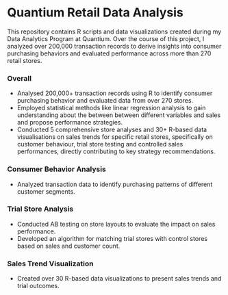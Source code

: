 # Quantium Retail Data Analysis
This repository contains R scripts and data visualizations created during my Data Analytics Program at Quantium. Over the course of this project, I analyzed over 200,000 transaction records to derive insights into consumer purchasing behaviors and evaluated performance across more than 270 retail stores.
### Overall
- Analysed 200,000+ transaction records using R to identify consumer purchasing behavior and evaluated data from over 270
stores.
- Employed statistical methods like linear regression analysis to gain understanding about the between between different
variables and sales and propose performance strategies.
- Conducted 5 comprehensive store analyses and 30+ R-based data visualisations on sales trends for specific retail stores,
specifically on customer behaviour, trial store testing and controlled sales performances, directly contributing to key strategy
recommendations.

### Consumer Behavior Analysis
- Analyzed transaction data to identify purchasing patterns of different customer segments.

### Trial Store Analysis
- Conducted AB testing on store layouts to evaluate the impact on sales performance.
- Developed an algorithm for matching trial stores with control stores based on sales and customer count.

### Sales Trend Visualization
- Created over 30 R-based data visualizations to present sales trends and trial outcomes.
